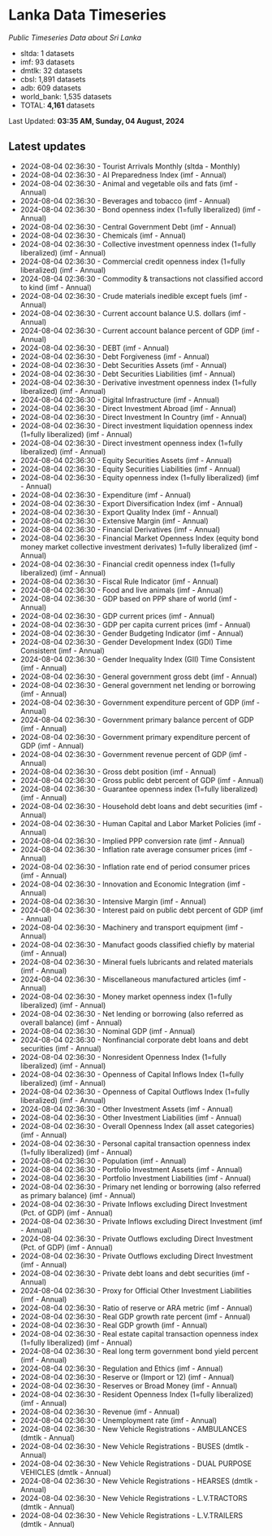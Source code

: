 # Lanka Data Timeseries
*Public Timeseries Data about Sri Lanka*

* sltda: 1 datasets
* imf: 93 datasets
* dmtlk: 32 datasets
* cbsl: 1,891 datasets
* adb: 609 datasets
* world_bank: 1,535 datasets
* TOTAL: **4,161** datasets

Last Updated: **03:35 AM, Sunday, 04 August, 2024**

## Latest updates

* 2024-08-04 02:36:30 - Tourist Arrivals Monthly (sltda - Monthly)
* 2024-08-04 02:36:30 - AI Preparedness Index (imf - Annual)
* 2024-08-04 02:36:30 - Animal and vegetable oils and fats (imf - Annual)
* 2024-08-04 02:36:30 - Beverages and tobacco (imf - Annual)
* 2024-08-04 02:36:30 - Bond openness index (1=fully liberalized) (imf - Annual)
* 2024-08-04 02:36:30 - Central Government Debt (imf - Annual)
* 2024-08-04 02:36:30 - Chemicals (imf - Annual)
* 2024-08-04 02:36:30 - Collective investment openness index (1=fully liberalized) (imf - Annual)
* 2024-08-04 02:36:30 - Commercial credit openness index (1=fully liberalized) (imf - Annual)
* 2024-08-04 02:36:30 - Commodity & transactions not classified accord to kind (imf - Annual)
* 2024-08-04 02:36:30 - Crude materials inedible except fuels (imf - Annual)
* 2024-08-04 02:36:30 - Current account balance U.S. dollars (imf - Annual)
* 2024-08-04 02:36:30 - Current account balance percent of GDP (imf - Annual)
* 2024-08-04 02:36:30 - DEBT (imf - Annual)
* 2024-08-04 02:36:30 - Debt Forgiveness (imf - Annual)
* 2024-08-04 02:36:30 - Debt Securities Assets (imf - Annual)
* 2024-08-04 02:36:30 - Debt Securities Liabilities (imf - Annual)
* 2024-08-04 02:36:30 - Derivative investment openness index (1=fully liberalized) (imf - Annual)
* 2024-08-04 02:36:30 - Digital Infrastructure (imf - Annual)
* 2024-08-04 02:36:30 - Direct Investment Abroad (imf - Annual)
* 2024-08-04 02:36:30 - Direct Investment In Country (imf - Annual)
* 2024-08-04 02:36:30 - Direct investment liquidation openness index (1=fully liberalized) (imf - Annual)
* 2024-08-04 02:36:30 - Direct investment openness index (1=fully liberalized) (imf - Annual)
* 2024-08-04 02:36:30 - Equity Securities Assets (imf - Annual)
* 2024-08-04 02:36:30 - Equity Securities Liabilities (imf - Annual)
* 2024-08-04 02:36:30 - Equity openness index (1=fully liberalized) (imf - Annual)
* 2024-08-04 02:36:30 - Expenditure (imf - Annual)
* 2024-08-04 02:36:30 - Export Diversification Index (imf - Annual)
* 2024-08-04 02:36:30 - Export Quality Index (imf - Annual)
* 2024-08-04 02:36:30 - Extensive Margin (imf - Annual)
* 2024-08-04 02:36:30 - Financial Derivatives (imf - Annual)
* 2024-08-04 02:36:30 - Financial Market Openness Index (equity bond money market collective investment derivates) 1=fully liberalized (imf - Annual)
* 2024-08-04 02:36:30 - Financial credit openness index (1=fully liberalized) (imf - Annual)
* 2024-08-04 02:36:30 - Fiscal Rule Indicator (imf - Annual)
* 2024-08-04 02:36:30 - Food and live animals (imf - Annual)
* 2024-08-04 02:36:30 - GDP based on PPP share of world (imf - Annual)
* 2024-08-04 02:36:30 - GDP current prices (imf - Annual)
* 2024-08-04 02:36:30 - GDP per capita current prices (imf - Annual)
* 2024-08-04 02:36:30 - Gender Budgeting Indicator (imf - Annual)
* 2024-08-04 02:36:30 - Gender Development Index (GDI) Time Consistent (imf - Annual)
* 2024-08-04 02:36:30 - Gender Inequality Index (GII) Time Consistent (imf - Annual)
* 2024-08-04 02:36:30 - General government gross debt (imf - Annual)
* 2024-08-04 02:36:30 - General government net lending or borrowing (imf - Annual)
* 2024-08-04 02:36:30 - Government expenditure percent of GDP (imf - Annual)
* 2024-08-04 02:36:30 - Government primary balance percent of GDP (imf - Annual)
* 2024-08-04 02:36:30 - Government primary expenditure percent of GDP (imf - Annual)
* 2024-08-04 02:36:30 - Government revenue percent of GDP (imf - Annual)
* 2024-08-04 02:36:30 - Gross debt position (imf - Annual)
* 2024-08-04 02:36:30 - Gross public debt percent of GDP (imf - Annual)
* 2024-08-04 02:36:30 - Guarantee openness index (1=fully liberalized) (imf - Annual)
* 2024-08-04 02:36:30 - Household debt loans and debt securities (imf - Annual)
* 2024-08-04 02:36:30 - Human Capital and Labor Market Policies (imf - Annual)
* 2024-08-04 02:36:30 - Implied PPP conversion rate (imf - Annual)
* 2024-08-04 02:36:30 - Inflation rate average consumer prices (imf - Annual)
* 2024-08-04 02:36:30 - Inflation rate end of period consumer prices (imf - Annual)
* 2024-08-04 02:36:30 - Innovation and Economic Integration (imf - Annual)
* 2024-08-04 02:36:30 - Intensive Margin (imf - Annual)
* 2024-08-04 02:36:30 - Interest paid on public debt percent of GDP (imf - Annual)
* 2024-08-04 02:36:30 - Machinery and transport equipment (imf - Annual)
* 2024-08-04 02:36:30 - Manufact goods classified chiefly by material (imf - Annual)
* 2024-08-04 02:36:30 - Mineral fuels lubricants and related materials (imf - Annual)
* 2024-08-04 02:36:30 - Miscellaneous manufactured articles (imf - Annual)
* 2024-08-04 02:36:30 - Money market openness index (1=fully liberalized) (imf - Annual)
* 2024-08-04 02:36:30 - Net lending or borrowing (also referred as overall balance) (imf - Annual)
* 2024-08-04 02:36:30 - Nominal GDP (imf - Annual)
* 2024-08-04 02:36:30 - Nonfinancial corporate debt loans and debt securities (imf - Annual)
* 2024-08-04 02:36:30 - Nonresident Openness Index (1=fully liberalized) (imf - Annual)
* 2024-08-04 02:36:30 - Openness of Capital Inflows Index (1=fully liberalized) (imf - Annual)
* 2024-08-04 02:36:30 - Openness of Capital Outflows Index (1=fully liberalized) (imf - Annual)
* 2024-08-04 02:36:30 - Other Investment Assets (imf - Annual)
* 2024-08-04 02:36:30 - Other Investment Liabilities (imf - Annual)
* 2024-08-04 02:36:30 - Overall Openness Index (all asset categories) (imf - Annual)
* 2024-08-04 02:36:30 - Personal capital transaction openness index (1=fully liberalized) (imf - Annual)
* 2024-08-04 02:36:30 - Population (imf - Annual)
* 2024-08-04 02:36:30 - Portfolio Investment Assets (imf - Annual)
* 2024-08-04 02:36:30 - Portfolio Investment Liabilities (imf - Annual)
* 2024-08-04 02:36:30 - Primary net lending or borrowing (also referred as primary balance) (imf - Annual)
* 2024-08-04 02:36:30 - Private Inflows excluding Direct Investment (Pct. of GDP) (imf - Annual)
* 2024-08-04 02:36:30 - Private Inflows excluding Direct Investment (imf - Annual)
* 2024-08-04 02:36:30 - Private Outflows excluding Direct Investment (Pct. of GDP) (imf - Annual)
* 2024-08-04 02:36:30 - Private Outflows excluding Direct Investment (imf - Annual)
* 2024-08-04 02:36:30 - Private debt loans and debt securities (imf - Annual)
* 2024-08-04 02:36:30 - Proxy for Official Other Investment Liabilities (imf - Annual)
* 2024-08-04 02:36:30 - Ratio of reserve or ARA metric (imf - Annual)
* 2024-08-04 02:36:30 - Real GDP growth rate percent (imf - Annual)
* 2024-08-04 02:36:30 - Real GDP growth (imf - Annual)
* 2024-08-04 02:36:30 - Real estate capital transaction openness index (1=fully liberalized) (imf - Annual)
* 2024-08-04 02:36:30 - Real long term government bond yield percent (imf - Annual)
* 2024-08-04 02:36:30 - Regulation and Ethics (imf - Annual)
* 2024-08-04 02:36:30 - Reserve or (Import or 12) (imf - Annual)
* 2024-08-04 02:36:30 - Reserves or Broad Money (imf - Annual)
* 2024-08-04 02:36:30 - Resident Openness Index (1=fully liberalized) (imf - Annual)
* 2024-08-04 02:36:30 - Revenue (imf - Annual)
* 2024-08-04 02:36:30 - Unemployment rate (imf - Annual)
* 2024-08-04 02:36:30 - New Vehicle Registrations - AMBULANCES (dmtlk - Annual)
* 2024-08-04 02:36:30 - New Vehicle Registrations - BUSES (dmtlk - Annual)
* 2024-08-04 02:36:30 - New Vehicle Registrations - DUAL PURPOSE VEHICLES (dmtlk - Annual)
* 2024-08-04 02:36:30 - New Vehicle Registrations - HEARSES (dmtlk - Annual)
* 2024-08-04 02:36:30 - New Vehicle Registrations - L.V.TRACTORS (dmtlk - Annual)
* 2024-08-04 02:36:30 - New Vehicle Registrations - L.V.TRAILERS (dmtlk - Annual)
